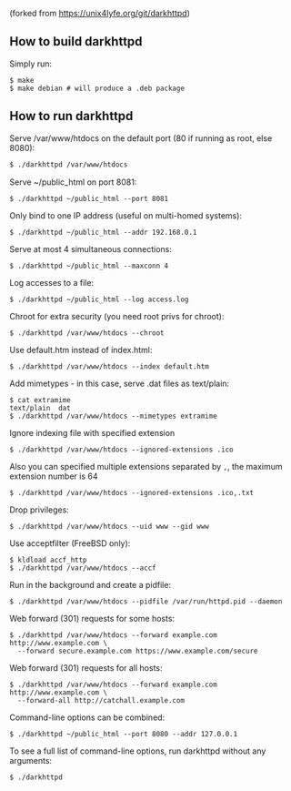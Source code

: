 (forked from https://unix4lyfe.org/git/darkhttpd)

## How to build darkhttpd

Simply run:
```shell
$ make
$ make debian # will produce a .deb package
```

## How to run darkhttpd

Serve /var/www/htdocs on the default port (80 if running as root, else 8080):
```sh
$ ./darkhttpd /var/www/htdocs
```

Serve ~/public_html on port 8081:
```
$ ./darkhttpd ~/public_html --port 8081
```

Only bind to one IP address (useful on multi-homed systems):
```
$ ./darkhttpd ~/public_html --addr 192.168.0.1
```

Serve at most 4 simultaneous connections:
```
$ ./darkhttpd ~/public_html --maxconn 4
```

Log accesses to a file:
```
$ ./darkhttpd ~/public_html --log access.log
```

Chroot for extra security (you need root privs for chroot):
```
$ ./darkhttpd /var/www/htdocs --chroot
```

Use default.htm instead of index.html:
```
$ ./darkhttpd /var/www/htdocs --index default.htm
```

Add mimetypes - in this case, serve .dat files as text/plain:
```
$ cat extramime
text/plain  dat
$ ./darkhttpd /var/www/htdocs --mimetypes extramime
```

Ignore indexing file with specified extension
```
$ ./darkhttpd /var/www/htdocs --ignored-extensions .ico
```

Also you can specified multiple extensions separated by `,`, the maximum extension number is 64
```
$ ./darkhttpd /var/www/htdocs --ignored-extensions .ico,.txt
```

Drop privileges:
```
$ ./darkhttpd /var/www/htdocs --uid www --gid www
```

Use acceptfilter (FreeBSD only):
```
$ kldload accf_http
$ ./darkhttpd /var/www/htdocs --accf
```

Run in the background and create a pidfile:
```
$ ./darkhttpd /var/www/htdocs --pidfile /var/run/httpd.pid --daemon
```

Web forward (301) requests for some hosts:
```
$ ./darkhttpd /var/www/htdocs --forward example.com http://www.example.com \
  --forward secure.example.com https://www.example.com/secure
```

Web forward (301) requests for all hosts:
```
$ ./darkhttpd /var/www/htdocs --forward example.com http://www.example.com \
  --forward-all http://catchall.example.com
```

Command-line options can be combined:
```
$ ./darkhttpd ~/public_html --port 8080 --addr 127.0.0.1
```

To see a full list of command-line options,
run darkhttpd without any arguments:
```
$ ./darkhttpd
```
